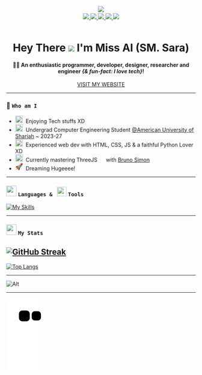 <div id="header" align="center">
  <img src="https://media.giphy.com/media/v1.Y2lkPTc5MGI3NjExczZjNjRkejVvbWZicW1nenFqdDZ4cnc5NGk1dmtiNDNtY25namRkdiZlcD12MV9pbnRlcm5hbF9naWZfYnlfaWQmY3Q9Zw/L1R1tvI9svkIWwpVYr/giphy.gif" width="500"/>
  
  <div id="badges">
  <a href="mailto:sidratul.s@outlook.com">
    <img src="https://img.shields.io/badge/Gmail-red?logo=gmail&logoColor=white"/>
  </a>
  <a href="https://www.linkedin.com/in/sidratul-muntaha-sara/">
    <img src="https://img.shields.io/badge/LinkedIn-blue?logo=linkedin&logoColor=white"/>
  </a>
  <a href="mailto:miss_ai">
    <img src="https://img.shields.io/badge/Discord-5865F2?logo=discord&logoColor=white"/>
  </a>
  <a href="https://www.youtube.com/channel/UCrR4bA2PhubbPealOso0nEg">
    <img src="https://img.shields.io/badge/Youtube-ff0000?logo=youtube&logoColor=white"/>
  </a>
  <a href="https://www.instagram.com/sara_designz">
    <img src="https://img.shields.io/badge/Instagram-d62976?logo=instagram&logoColor=white"/>
  </a>
</div>


  <img src="https://komarev.com/ghpvc/?username=sidratulmuntahasara&style=flat-square&color=blue" alt=""/>
  <h1>Hey There <img src="https://media.giphy.com/media/hvRJCLFzcasrR4ia7z/giphy.gif" width="30px"/>  I'm Miss AI (SM. Sara) </h1>
 <h4>👩‍💻 An enthusiastic programmer, developer, designer, researcher and engineer <i> {& fun-fact: I love tech}</i>!</h4>
 <a href="https://www.sidratulmuntahasara.com">
    VISIT MY WEBSITE
  </a>
</div>

---
### :unicorn: ```Who am I```
<ul>
  <li> <img src="https://cdn.discordapp.com/emojis/432278239805833246.gif" width="20" height="20" /> &nbsp;Enjoying Tech stuffs XD </li>
  <li> <img src="https://raw.githubusercontent.com/Tarikul-Islam-Anik/Microsoft-Teams-Animated-Emojis/master/Emojis/Smilies/Face%20with%20Rolling%20Eyes.png" width="20" height="20"/> &nbsp;Undergrad Computer Engineering Student <a href="https://www.aus.edu">@American University of Sharjah</a> ~ 2023-27 </li>
  <li> <img src="https://camo.githubusercontent.com/3d18e087320bd55242f093df43569639967c32d1cfefa2d7edfa2b95e1ac8d9f/68747470733a2f2f656d6f6a69732e736c61636b6d6f6a69732e636f6d2f656d6f6a69732f696d616765732f313630303730363732382f31303532312f6d656f775f636f64652e676966" width="20" height="20"/> &nbsp;Experienced web dev with HTML, CSS, JS & a faithful Python Lover XD </li>
  <li> <img src="https://cdn.discordapp.com/emojis/1141664822199590932.gif?size=128" width="20" height="20"/> &nbsp;Currently mastering ThreeJS <img src="https://cdn.discordapp.com/emojis/635273389099057152.gif" width="15" height="15"/> with <a href="https://github.com/brunosimon">Bruno Simon</a></li>
  <li> <img src="https://github.com/RoundedInfinity/animated_emoji/blob/main/example/screenshots/rocket.gif" width="20" height="20"/> &nbsp;Dreaming Hugeeee! </li>
</ul>

---
### <img src="https://cdn.discordapp.com/emojis/519655779750379521.gif" width="27" height="28" /> ```Languages & ``` <img src="https://cdn.discordapp.com/emojis/880715119166881823.png" width = "25" height = "25" /> ```Tools```

[![My Skills](https://skillicons.dev/icons?i=css,html,js,bootstrap,flutter,mysql,nodejs,git,cpp,discordjs,django,npm,opencv,php,powershell,python,arduino,sass,threejs,unity,webpack,firebase,netlify,androidstudio,pr,webflow,anaconda,apple,appwrite,aws,azure,bash,blender,cmake,codepen,dart,discord,bots,figma,gamemakerstudio,github,githubactions,gmail,heroku,ai,instagram,linkedin,mongodb,mysql,notion,obsidian,ps,pycharm,py,pytorch,react,redhat,replit,sass,stackoverflow,sublime,sketchup,svg,tensorflow,twitter,vercel,visualstudio,vite,vscode,wordpress,windows,xd&theme=dark)](https://skillicons.dev)


---
### <img src="https://cdn.discordapp.com/emojis/738117205346091010.gif"  width="27" height="28"/> ```My Stats```
[![GitHub Streak](http://github-readme-streak-stats.herokuapp.com?user=sidratulmuntahasara&theme=dark&background=000000)](https://git.io/streak-stats)
---
[![Top Langs](https://github-readme-stats.vercel.app/api/top-langs/?username=sidratulmuntahasara&layout=compact&theme=vision-friendly-dark)](https://github.com/anuraghazra/github-readme-stats)


---
![Alt](https://repobeats.axiom.co/api/embed/6d2e0a0ce74c1b0f883016c124cfe74b9cdf4eaa.svg "Repobeats analytics image")

---
![Snake animation](https://github.com/sidratulmuntahasara/sidratulmuntahasara/blob/output/github-contribution-grid-snake.svg)
